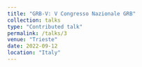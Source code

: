 ```yaml
---
title: "GRB-V: V Congresso Nazionale GRB"
collection: talks
type: "Contributed talk"
permalink: /talks/3
venue: "Trieste"
date: 2022-09-12
location: "Italy"
---
```


